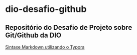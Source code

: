 # dio-desafio-github
## Repositório do Desafio de Projeto sobre Git/Github da DIO
[Sintaxe Markdown utilizando o Typora](https://www.markdownguide.org/basic-syntax/)
